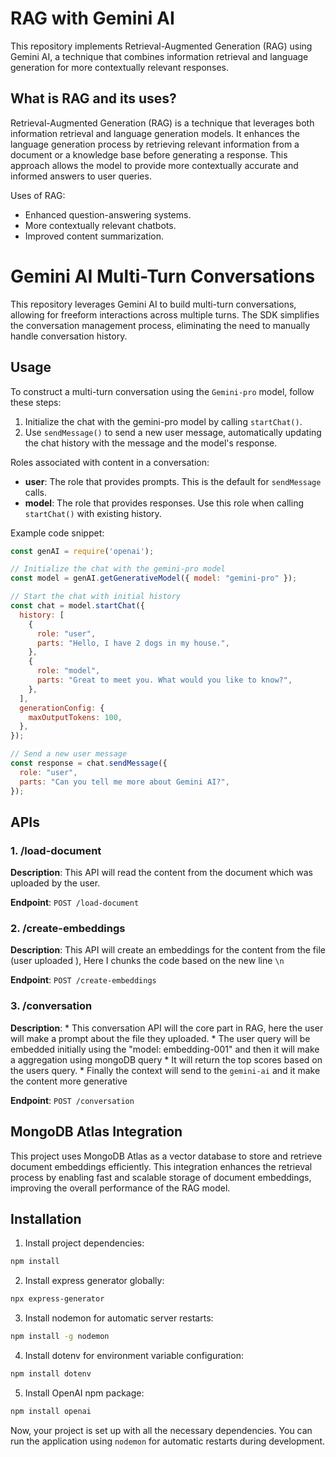 # RAG with Gemini AI

This repository implements Retrieval-Augmented Generation (RAG) using Gemini AI, a technique that combines information retrieval and language generation for more contextually relevant responses.

## What is RAG and its uses?

Retrieval-Augmented Generation (RAG) is a technique that leverages both information retrieval and language generation models. It enhances the language generation process by retrieving relevant information from a document or a knowledge base before generating a response. This approach allows the model to provide more contextually accurate and informed answers to user queries.

Uses of RAG:
- Enhanced question-answering systems.
- More contextually relevant chatbots.
- Improved content summarization.


# Gemini AI Multi-Turn Conversations

This repository leverages Gemini AI to build multi-turn conversations, allowing for freeform interactions across multiple turns. The SDK simplifies the conversation management process, eliminating the need to manually handle conversation history.

## Usage

To construct a multi-turn conversation using the `Gemini-pro` model, follow these steps:

1. Initialize the chat with the gemini-pro model by calling `startChat()`.
2. Use `sendMessage()` to send a new user message, automatically updating the chat history with the message and the model's response.

Roles associated with content in a conversation:

- **user**: The role that provides prompts. This is the default for `sendMessage` calls.
- **model**: The role that provides responses. Use this role when calling `startChat()` with existing history.

Example code snippet:

```javascript
const genAI = require('openai');

// Initialize the chat with the gemini-pro model
const model = genAI.getGenerativeModel({ model: "gemini-pro" });

// Start the chat with initial history
const chat = model.startChat({
  history: [
    {
      role: "user",
      parts: "Hello, I have 2 dogs in my house.",
    },
    {
      role: "model",
      parts: "Great to meet you. What would you like to know?",
    },
  ],
  generationConfig: {
    maxOutputTokens: 100,
  },
});

// Send a new user message
const response = chat.sendMessage({
  role: "user",
  parts: "Can you tell me more about Gemini AI?",
});
```


## APIs

### 1. /load-document

**Description**: This API will read the content from the document which was uploaded by the user.

**Endpoint**: `POST /load-document`

### 2. /create-embeddings

**Description**: This API will create an embeddings for the content from the file (user uploaded ), Here I chunks the code based on the new line `\n`

**Endpoint**: `POST /create-embeddings` 

### 3. /conversation

**Description**:
    * This conversation API will the core part in RAG, here the user will make a prompt about the file they  uploaded. 
    * The user query will be embedded initially using the "model: embedding-001" and then it will make a aggregation using mongoDB query
    * It will return the top scores based on the users query.
    * Finally the context will send to the `gemini-ai` and it make the content more generative


**Endpoint**: `POST /conversation`

## MongoDB Atlas Integration

This project uses MongoDB Atlas as a vector database to store and retrieve document embeddings efficiently. This integration enhances the retrieval process by enabling fast and scalable storage of document embeddings, improving the overall performance of the RAG model.



## Installation


1. Install project dependencies:

```bash
npm install
```

2. Install express generator globally:

```bash
npx express-generator
```

3. Install nodemon for automatic server restarts:

```bash
npm install -g nodemon
```

4. Install dotenv for environment variable configuration:

```bash
npm install dotenv
```

5. Install OpenAI npm package:

```bash
npm install openai
```

Now, your project is set up with all the necessary dependencies. You can run the application using `nodemon` for automatic restarts during development.


